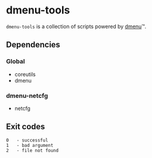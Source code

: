 dmenu-tools
===========

`dmenu-tools` is a collection of scripts powered by [dmenu][]&trade;.

## Dependencies

### Global
* coreutils
* dmenu

### dmenu-netcfg
* netcfg

## Exit codes
    0   - successful
    1   - bad argument
    2   - file not found

  [dmenu]: http://tools.suckless.org/dmenu/ "dmenu homepage"
